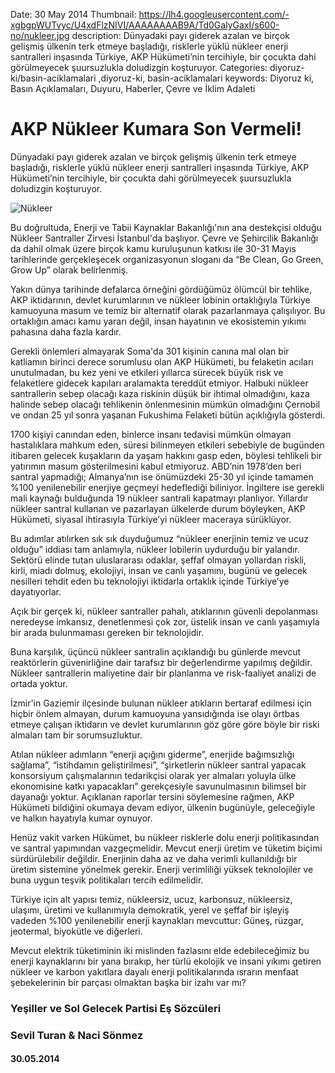 Date: 30 May 2014
Thumbnail: https://lh4.googleusercontent.com/-xgbgpWUTvyc/U4xdFlzNIVI/AAAAAAAAB9A/Td0GalyGaxI/s600-no/nukleer.jpg
description: Dünyadaki payı giderek azalan ve birçok gelişmiş ülkenin terk etmeye başladığı, risklerle yüklü nükleer enerji santralleri inşasında Türkiye, AKP Hükümeti’nin tercihiyle, bir çocukta dahi görülmeyecek şuursuzlukla doludizgin koşturuyor. 
Categories: diyoruz-ki/basin-aciklamalari ,diyoruz-ki, basin-aciklamalari
keywords: Diyoruz ki, Basın Açıklamaları, Duyuru, Haberler, Çevre ve İklim Adaleti

# AKP Nükleer Kumara Son Vermeli! 

Dünyadaki payı giderek azalan ve birçok gelişmiş ülkenin terk etmeye başladığı, risklerle yüklü nükleer enerji santralleri inşasında Türkiye, AKP Hükümeti’nin tercihiyle, bir çocukta dahi görülmeyecek şuursuzlukla doludizgin koşturuyor.

![Nükleer](https://lh4.googleusercontent.com/-xgbgpWUTvyc/U4xdFlzNIVI/AAAAAAAAB9A/Td0GalyGaxI/s600-no/nukleer.jpg)

Bu doğrultuda, Enerji ve Tabii Kaynaklar Bakanlığı'nın ana destekçisi olduğu Nükleer Santraller Zirvesi İstanbul'da başlıyor. Çevre ve Şehircilik Bakanlığı da dahil olmak üzere birçok kamu kuruluşunun katkısı ile 30-31 Mayıs tarihlerinde gerçekleşecek organizasyonun sloganı da “Be Clean, Go Green, Grow Up” olarak belirlenmiş.
 
Yakın dünya tarihinde defalarca örneğini gördüğümüz ölümcül bir tehlike, AKP iktidarının, devlet kurumlarının ve nükleer lobinin ortaklığıyla Türkiye kamuoyuna masum ve temiz bir alternatif olarak pazarlanmaya çalışılıyor. Bu ortaklığın amacı  kamu yararı değil, insan hayatının ve ekosistemin yıkımı pahasına daha fazla kardır.
 
Gerekli önlemleri almayarak Soma'da 301 kişinin canına mal olan bir katliamın birinci derece sorumlusu olan AKP Hükümeti, bu felaketin acıları unutulmadan, bu kez yeni ve etkileri yıllarca sürecek büyük risk ve felaketlere gidecek kapıları aralamakta tereddüt etmiyor. 
Halbuki nükleer santrallerin sebep olacağı kaza riskinin düşük bir ihtimal olmadığını, kaza halinde sebep olacağı tehlikenin önlenmesinin mümkün olmadığını Çernobil ve ondan 25 yıl sonra yaşanan Fukushima Felaketi bütün açıklığıyla gösterdi.
 
1700 kişiyi canından eden, binlerce insanı tedavisi mümkün olmayan hastalıklara mahkum eden, süresi bilinmeyen etkileri sebebiyle de bugünden itibaren gelecek kuşakların da yaşam hakkını gasp eden, böylesi tehlikeli bir yatırımın masum gösterilmesini kabul etmiyoruz. 
ABD’nin 1978’den beri santral yapmadığı; Almanya’nın ise önümüzdeki 25-30 yıl içinde tamamen %100 yenilenebilir enerjiye geçmeyi hedeflediği biliniyor. İngiltere ise gerekli mali kaynağı bulduğunda 19 nükleer santrali kapatmayı planlıyor. Yıllardır nükleer santral kullanan ve pazarlayan ülkelerde durum böyleyken, AKP Hükümeti, siyasal ihtirasıyla Türkiye’yi nükleer maceraya sürüklüyor.
 
Bu adımlar atılırken sık sık duyduğumuz “nükleer enerjinin temiz ve ucuz olduğu” iddiası tam anlamıyla, nükleer lobilerin uydurduğu bir yalandır. Sektörü elinde tutan uluslararası odaklar, şeffaf olmayan yollardan riskli, kirli, miadı dolmuş, ekolojiyi, insan ve canlı yaşamını, bugünü ve gelecek nesilleri tehdit eden bu teknolojiyi iktidarla ortaklık içinde Türkiye’ye dayatıyorlar. 
 
Açık bir gerçek ki, nükleer santraller pahalı, atıklarının güvenli depolanması neredeyse imkansız, denetlenmesi çok zor, üstelik insan ve canlı yaşamıyla bir arada bulunmaması gereken bir teknolojidir.
 
Buna karşılık, üçüncü nükleer santralin açıklandığı bu günlerde mevcut reaktörlerin güvenirliğine dair tarafsız bir değerlendirme yapılmış değildir. Nükleer santrallerin maliyetine dair bir planlanma ve risk-faaliyet analizi de ortada yoktur.
 
İzmir'in Gaziemir ilçesinde bulunan nükleer atıkların bertaraf edilmesi için hiçbir önlem almayan, durum kamuoyuna yansıdığında ise olayı örtbas etmeye çalışan iktidarın ve devlet kurumlarının göz göre göre böyle bir riski almaları tam bir sorumsuzluktur.
 
Atılan nükleer adımların “enerji açığını giderme”, enerjide bağımsızlığı sağlama”, “istihdamın geliştirilmesi”, “şirketlerin nükleer santral yapacak konsorsiyum çalışmalarının tedarikçisi olarak yer almaları yoluyla ülke ekonomisine katkı yapacakları”  gerekçesiyle savunulmasının bilimsel bir dayanağı yoktur. Açıklanan raporlar tersini söylemesine rağmen,  AKP Hükümeti bildiğini okumaya devam ediyor, ülkenin bugünüyle, geleceğiyle ve halkın hayatıyla kumar oynuyor.
 
Henüz vakit varken Hükümet, bu nükleer risklerle dolu enerji politikasından ve santral yapımından vazgeçmelidir. Mevcut enerji üretim ve tüketim biçimi sürdürülebilir değildir. Enerjinin daha az ve daha verimli kullanıldığı bir üretim sistemine yönelmek gerekir. Enerji verimliliği yüksek teknolojiler ve buna uygun teşvik politikaları tercih edilmelidir.
 
Türkiye için alt yapısı temiz, nükleersiz, ucuz, karbonsuz, nükleersiz, ulaşımı, üretimi ve kullanımıyla demokratik, yerel ve şeffaf bir işleyiş vadeden %100 yenilenebilir enerji kaynakları mevcuttur: Güneş, rüzgar, jeotermal, biyokütle ve diğerleri.
 
Mevcut elektrik tüketiminin iki mislinden fazlasını elde edebileceğimiz bu enerji kaynaklarını bir yana bırakıp, her türlü ekolojik ve insani yıkımı getiren nükleer ve karbon yakıtlara dayalı enerji politikalarında ısrarın menfaat şebekelerinin bir parçası olmaktan başka bir izahı var mı? 



### Yeşiller ve Sol Gelecek Partisi Eş Sözcüleri
### Sevil Turan & Naci Sönmez

#### 30.05.2014

